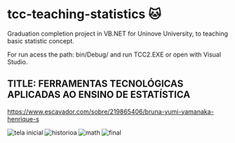 # tcc-teaching-statistics :cat:
Graduation completion project in VB.NET for Uninove University, to teaching basic statistic concept.

For run acess the path: bin/Debug/ and run TCC2.EXE or open with Visual Studio.

## TITLE: FERRAMENTAS TECNOLÓGICAS APLICADAS AO ENSINO DE ESTATÍSTICA
https://www.escavador.com/sobre/219865406/bruna-yumi-yamanaka-henrique-s

![tela inicial](https://user-images.githubusercontent.com/33549496/42141672-e34a11d8-7d80-11e8-9007-84356046ad40.png)
![historioa](https://user-images.githubusercontent.com/33549496/42141670-e2d68b28-7d80-11e8-8d02-193acfecabb3.png)
![math](https://user-images.githubusercontent.com/33549496/42141671-e30671bc-7d80-11e8-96fe-6bcde204e272.png)
![final](https://user-images.githubusercontent.com/33549496/42141669-e29a482a-7d80-11e8-8823-637622acb8a6.png)



